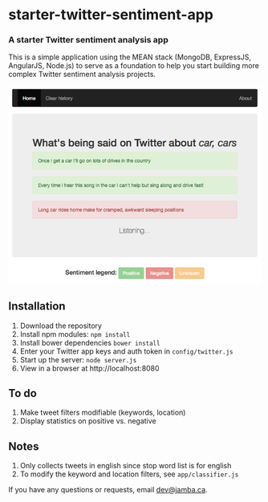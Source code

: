 # starter-twitter-sentiment-app
### A starter Twitter sentiment analysis app

This is a simple application using the MEAN stack (MongoDB, ExpressJS, AngularJS, Node.js) to serve as a foundation to help you start building more complex Twitter sentiment analysis projects. 

![screenshot](https://github.com/jamba-ca/starter-twitter-sentiment-app/blob/master/assets/screenshot1.png)

## Installation
1. Download the repository
2. Install npm modules: `npm install`
3. Install bower dependencies `bower install`
4. Enter your Twitter app keys and auth token in `config/twitter.js` 
5. Start up the server: `node server.js`
6. View in a browser at http://localhost:8080

## To do
1. Make tweet filters modifiable (keywords, location)
2. Display statistics on positive vs. negative

## Notes
1. Only collects tweets in english since stop word list is for english
2. To modify the keyword and location filters, see `app/classifier.js`

If you have any questions or requests, email [dev@jamba.ca](mailto:dev@jamba.ca).